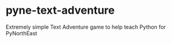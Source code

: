 pyne-text-adventure
===================

Extremely simple Text Adventure game to help teach Python for PyNorthEast
